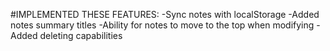 #IMPLEMENTED THESE FEATURES:
-Sync notes with localStorage 
-Added notes summary titles
-Ability for notes to move to the top when modifying
-Added deleting capabilities
